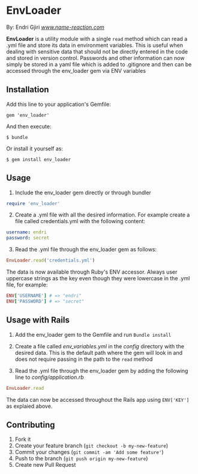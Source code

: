 # EnvLoader

By: Endri Gjiri *www.name-reaction.com*

**EnvLoader** is a utility module with a single `read` method which can read a .yml file and store its data in environment variables. This is useful when dealing with sensitive data that should not be directly entered in the code and stored in version control. Passwords and other information can now simply be stored in a yaml file which is added to .gitignore and then can be accessed through the env_loader gem via ENV variables

## Installation

Add this line to your application's Gemfile:

    gem 'env_loader'

And then execute:

    $ bundle

Or install it yourself as:

    $ gem install env_loader

## Usage

1. Include the env_loader gem directly or through bundler
```ruby
require 'env_loader'
```

2. Create a .yml file with all the desired information. For example create a file called credentials.yml with the following content:
```yml
username: endri
password: secret
```

3. Read the .yml file through the env_loader gem as follows:
```ruby
EnvLoader.read('credentials.yml')
```

The data is now available through Ruby's ENV accessor. Always user uppercase strings as the key even though they were lowercase in the .yml file, for example:
```ruby
ENV['USERNAME'] # => "endri"
ENV['PASSWORD'] # => "secret"
```

## Usage with Rails

1. Add the env_loader gem to the Gemfile and run `Bundle install`

2. Create a file called *env_variables.yml* in the *config* directory with the desired data. This is the default path where the gem will look in and does not require passing in the path to the `read` method

3. Read the .yml file through the env_loader gem by adding the following line to *config/application.rb*
```ruby
EnvLoader.read
```

The data can now be accessed throughout the Rails app using `ENV['KEY']` as explaied above.

## Contributing

1. Fork it
2. Create your feature branch (`git checkout -b my-new-feature`)
3. Commit your changes (`git commit -am 'Add some feature'`)
4. Push to the branch (`git push origin my-new-feature`)
5. Create new Pull Request
